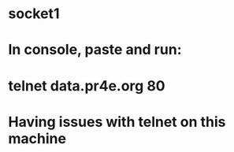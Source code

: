 # socket1

# In console, paste and run:
# telnet data.pr4e.org 80

# Having issues with telnet on this machine
